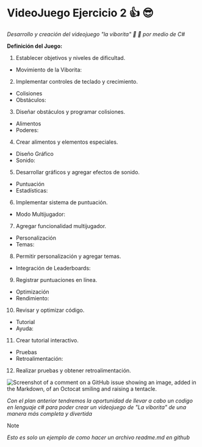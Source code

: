 # VideoJuego Ejercicio 2 :+1: :sunglasses:
_Desarrollo y creación del videojuego "la viborita" :snake: :hear_no_evil: por medio de C#_

**Definición del Juego:**

1. Establecer objetivos y niveles de dificultad.
- Movimiento de la Viborita:

2. Implementar controles de teclado y crecimiento.
- Colisiones
- Obstáculos:

3. Diseñar obstáculos y programar colisiones.
- Alimentos
- Poderes:

4. Crear alimentos y elementos especiales.
- Diseño Gráfico
- Sonido:

5. Desarrollar gráficos y agregar efectos de sonido.
- Puntuación
- Estadísticas:

6. Implementar sistema de puntuación.
- Modo Multijugador:

7. Agregar funcionalidad multijugador.
- Personalización
- Temas:

8. Permitir personalización y agregar temas.
- Integración de Leaderboards:

9. Registrar puntuaciones en línea.
- Optimización
- Rendimiento:

10. Revisar y optimizar código.
- Tutorial
- Ayuda:

11. Crear tutorial interactivo.
- Pruebas
- Retroalimentación:

12. Realizar pruebas y obtener retroalimentación.

![Screenshot of a comment on a GitHub issue showing an image, added in the Markdown, of an Octocat smiling and raising a tentacle.](https://cdn2.actitudfem.com/830x623/filters:format(jpg):quality(75)/media/files/images/2023/10/meme-chinches.jpg)

_Con el plan anterior tendremos la oportunidad de llevar a cabo un codigo en lenguaje c# para poder crear un videojuego de "La viborita" de una manera más completa y divertida_ 
> [!NOTE]
> _Esto es solo un ejemplo de como hacer un archivo readme.md en github_
